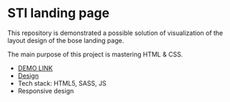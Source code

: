 # STI landing page

This repository is demonstrated a possible solution of visualization of the layout design of the bose landing page.

The main purpose of this project is mastering HTML & CSS.

- [DEMO LINK](https://v-vytrykush.github.io/STI-landing/)
-  [Design](https://www.figma.com/file/CK94psGEV63peh1LPwYnCg/Junior-Frontend?node-id=94%3A636)
- Tech stack: HTML5, SASS, JS
- Responsive design
